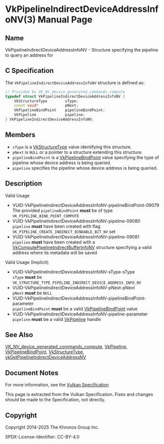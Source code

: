 # VkPipelineIndirectDeviceAddressInfoNV(3) Manual Page

## Name

VkPipelineIndirectDeviceAddressInfoNV - Structure specifying the pipeline to query an address for



## [](#_c_specification)C Specification

The `VkPipelineIndirectDeviceAddressInfoNV` structure is defined as:

```c++
// Provided by VK_NV_device_generated_commands_compute
typedef struct VkPipelineIndirectDeviceAddressInfoNV {
    VkStructureType        sType;
    const void*            pNext;
    VkPipelineBindPoint    pipelineBindPoint;
    VkPipeline             pipeline;
} VkPipelineIndirectDeviceAddressInfoNV;
```

## [](#_members)Members

- `sType` is a [VkStructureType](https://registry.khronos.org/vulkan/specs/latest/man/html/VkStructureType.html) value identifying this structure.
- `pNext` is `NULL` or a pointer to a structure extending this structure.
- `pipelineBindPoint` is a [VkPipelineBindPoint](https://registry.khronos.org/vulkan/specs/latest/man/html/VkPipelineBindPoint.html) value specifying the type of pipeline whose device address is being queried.
- `pipeline` specifies the pipeline whose device address is being queried.

## [](#_description)Description

Valid Usage

- [](#VUID-VkPipelineIndirectDeviceAddressInfoNV-pipelineBindPoint-09079)VUID-VkPipelineIndirectDeviceAddressInfoNV-pipelineBindPoint-09079  
  The provided `pipelineBindPoint` **must** be of type `VK_PIPELINE_BIND_POINT_COMPUTE`
- [](#VUID-VkPipelineIndirectDeviceAddressInfoNV-pipeline-09080)VUID-VkPipelineIndirectDeviceAddressInfoNV-pipeline-09080  
  `pipeline` **must** have been created with flag `VK_PIPELINE_CREATE_INDIRECT_BINDABLE_BIT_NV` set
- [](#VUID-VkPipelineIndirectDeviceAddressInfoNV-pipeline-09081)VUID-VkPipelineIndirectDeviceAddressInfoNV-pipeline-09081  
  `pipeline` **must** have been created with a [VkComputePipelineIndirectBufferInfoNV](https://registry.khronos.org/vulkan/specs/latest/man/html/VkComputePipelineIndirectBufferInfoNV.html) structure specifying a valid address where its metadata will be saved

Valid Usage (Implicit)

- [](#VUID-VkPipelineIndirectDeviceAddressInfoNV-sType-sType)VUID-VkPipelineIndirectDeviceAddressInfoNV-sType-sType  
  `sType` **must** be `VK_STRUCTURE_TYPE_PIPELINE_INDIRECT_DEVICE_ADDRESS_INFO_NV`
- [](#VUID-VkPipelineIndirectDeviceAddressInfoNV-pNext-pNext)VUID-VkPipelineIndirectDeviceAddressInfoNV-pNext-pNext  
  `pNext` **must** be `NULL`
- [](#VUID-VkPipelineIndirectDeviceAddressInfoNV-pipelineBindPoint-parameter)VUID-VkPipelineIndirectDeviceAddressInfoNV-pipelineBindPoint-parameter  
  `pipelineBindPoint` **must** be a valid [VkPipelineBindPoint](https://registry.khronos.org/vulkan/specs/latest/man/html/VkPipelineBindPoint.html) value
- [](#VUID-VkPipelineIndirectDeviceAddressInfoNV-pipeline-parameter)VUID-VkPipelineIndirectDeviceAddressInfoNV-pipeline-parameter  
  `pipeline` **must** be a valid [VkPipeline](https://registry.khronos.org/vulkan/specs/latest/man/html/VkPipeline.html) handle

## [](#_see_also)See Also

[VK\_NV\_device\_generated\_commands\_compute](https://registry.khronos.org/vulkan/specs/latest/man/html/VK_NV_device_generated_commands_compute.html), [VkPipeline](https://registry.khronos.org/vulkan/specs/latest/man/html/VkPipeline.html), [VkPipelineBindPoint](https://registry.khronos.org/vulkan/specs/latest/man/html/VkPipelineBindPoint.html), [VkStructureType](https://registry.khronos.org/vulkan/specs/latest/man/html/VkStructureType.html), [vkGetPipelineIndirectDeviceAddressNV](https://registry.khronos.org/vulkan/specs/latest/man/html/vkGetPipelineIndirectDeviceAddressNV.html)

## [](#_document_notes)Document Notes

For more information, see the [Vulkan Specification](https://registry.khronos.org/vulkan/specs/latest/html/vkspec.html#VkPipelineIndirectDeviceAddressInfoNV)

This page is extracted from the Vulkan Specification. Fixes and changes should be made to the Specification, not directly.

## [](#_copyright)Copyright

Copyright 2014-2025 The Khronos Group Inc.

SPDX-License-Identifier: CC-BY-4.0